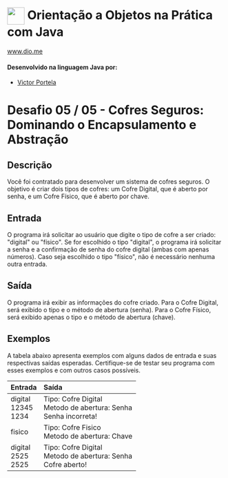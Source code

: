 # <img align="center" width="40px" src="https://hermes.digitalinnovation.one/assets/diome/logo-minimized.png"> Orientação a Objetos na Prática com Java
www.dio.me


#### Desenvolvido na linguagem Java por:
- [Victor Portela](https://github.com/VictorPortela01)
# Desafio 05 / 05 - Cofres Seguros: Dominando o Encapsulamento e Abstração
## Descrição
Você foi contratado para desenvolver um sistema de cofres seguros. O objetivo é criar dois tipos de cofres: um Cofre Digital, que é aberto por senha, e um Cofre Físico, que é aberto por chave.
## Entrada


O programa irá solicitar ao usuário que digite o tipo de cofre a ser criado: "digital" ou "físico". Se for escolhido o tipo "digital", o programa irá solicitar a senha e a confirmação de senha do cofre digital (ambas com apenas números). Caso seja escolhido o tipo "físico", não é necessário nenhuma outra entrada.


## Saída

O programa irá exibir as informações do cofre criado. Para o Cofre Digital, será exibido o tipo e o método de abertura (senha). Para o Cofre Físico, será exibido apenas o tipo e o método de abertura (chave).


## Exemplos
A tabela abaixo apresenta exemplos com alguns dados de entrada e suas respectivas saídas esperadas. Certifique-se de testar seu programa com esses exemplos e com outros casos possíveis.
 <table>
  <thead>
    <tr align="left">
      <th>Entrada</th>
      <th>Saída</th>
    </tr>
  </thead>
  <tbody align="left">
    <tr>
      <td>digital<br>
12345<br>
1234<br>
      </td>
      <td>Tipo: Cofre Digital<br>
Metodo de abertura: Senha<br>
Senha incorreta!<br>
      </td>
    </tr>
    <tr>
      <td>fisico
      </td>
      <td>Tipo: Cofre Fisico<br>
Metodo de abertura: Chave</td>
    </tr>
    <tr>
      <td>digital<br>
2525<br>
2525<br>
</td>
      <td>Tipo: Cofre Digital<br>
Metodo de abertura: Senha<br>
Cofre aberto!<br>
</td>   
    </tr>
  </tbody>
  <tfoot></tfoot>
</table>
